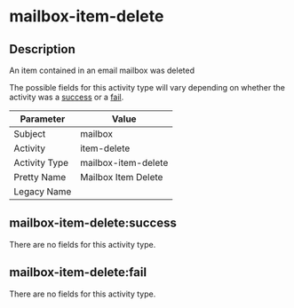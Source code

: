 mailbox-item-delete
===================

Description
-----------
An item contained in an email mailbox was deleted

The possible fields for this activity type will vary depending on whether the activity was a [success](#mailbox-item-deletesuccess) or a [fail](#mailbox-item-deletefail).

| Parameter     | Value               |
| ------------- | ------------------- |
| Subject       | mailbox             |
| Activity      | item-delete         |
| Activity Type | mailbox-item-delete |
| Pretty Name   | Mailbox Item Delete |
| Legacy Name   |                     |

mailbox-item-delete:success
---------------------------

There are no fields for this activity type.


mailbox-item-delete:fail
------------------------

There are no fields for this activity type.
